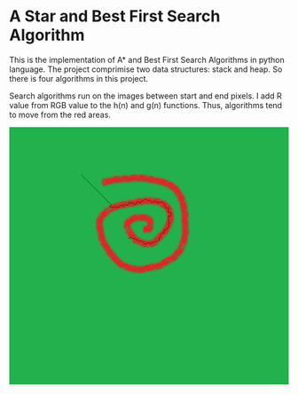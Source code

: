 # A Star and Best First Search Algorithm
This is the implementation of A* and Best First Search Algorithms in python language. The project comprimise two data structures: stack and heap. So there is four algorithms in this project.

Search algorithms run on the images between start and end pixels. I add R value from RGB value to the h(n) and g(n) functions. Thus, algorithms tend to move from the red areas. 

![Best First Search implemetation](screenshots/bfs.png)

